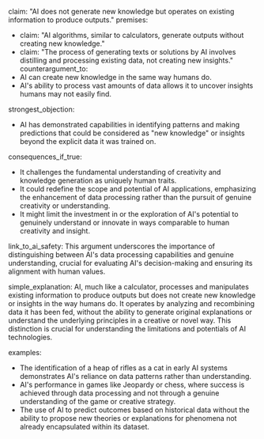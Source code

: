 claim: "AI does not generate new knowledge but operates on existing information to produce outputs."
premises:
  - claim: "AI algorithms, similar to calculators, generate outputs without creating new knowledge."
  - claim: "The process of generating texts or solutions by AI involves distilling and processing existing data, not creating new insights."
counterargument_to:
  - AI can create new knowledge in the same way humans do.
  - AI's ability to process vast amounts of data allows it to uncover insights humans may not easily find.

strongest_objection:
  - AI has demonstrated capabilities in identifying patterns and making predictions that could be considered as "new knowledge" or insights beyond the explicit data it was trained on.

consequences_if_true:
  - It challenges the fundamental understanding of creativity and knowledge generation as uniquely human traits.
  - It could redefine the scope and potential of AI applications, emphasizing the enhancement of data processing rather than the pursuit of genuine creativity or understanding.
  - It might limit the investment in or the exploration of AI's potential to genuinely understand or innovate in ways comparable to human creativity and insight.

link_to_ai_safety: This argument underscores the importance of distinguishing between AI's data processing capabilities and genuine understanding, crucial for evaluating AI's decision-making and ensuring its alignment with human values.

simple_explanation: AI, much like a calculator, processes and manipulates existing information to produce outputs but does not create new knowledge or insights in the way humans do. It operates by analyzing and recombining data it has been fed, without the ability to generate original explanations or understand the underlying principles in a creative or novel way. This distinction is crucial for understanding the limitations and potentials of AI technologies.

examples:
  - The identification of a heap of rifles as a cat in early AI systems demonstrates AI's reliance on data patterns rather than understanding.
  - AI's performance in games like Jeopardy or chess, where success is achieved through data processing and not through a genuine understanding of the game or creative strategy.
  - The use of AI to predict outcomes based on historical data without the ability to propose new theories or explanations for phenomena not already encapsulated within its dataset.